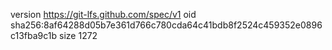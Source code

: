 version https://git-lfs.github.com/spec/v1
oid sha256:8af64288d05b7e361d766c780cda64c41bdb8f2524c459352e0896c13fba9c1b
size 1272
